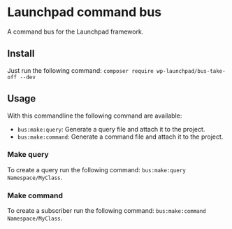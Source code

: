 # Launchpad command bus
A command bus for the Launchpad framework.

## Install
Just run the following command:
```composer require wp-launchpad/bus-take-off --dev```

## Usage

With this commandline the following command are available:

- `bus:make:query`: Generate a query file and attach it to the project.
- `bus:make:command`: Generate a command file and attach it to the project.

### Make query
To create a query run the following command: `bus:make:query Namespace/MyClass`.

### Make command
To create a subscriber run the following command: `bus:make:command Namespace/MyClass`.

